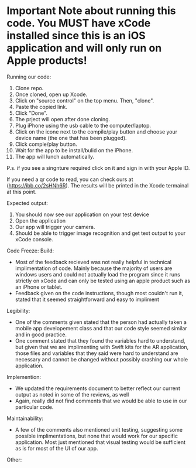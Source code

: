 # Important Note about running this code. You MUST have xCode installed since this is an iOS application and will only run on Apple products!

Running our code:
1. Clone repo.
2. Once cloned, open up Xcode.
3. Click on "source control" on the top menu. Then, "clone".
4. Paste the copied link.
5. Click "Done".
6. The prject will open after done cloning.
7. Plug iPhone using the usb cable to the computer/laptop.
8. Click on the icone next to the compile/play button and choose your device name (the one that has been plugged).
9. Click comple/play button.
10. Wait for the app to be install/bulid on the iPhone.
11. The app will lunch automatically. 

P.s. if you see a singnture required click on it and sign in with your Apple ID.

If you need a qr code to read, you can check ours at (https://ibb.co/2sHNh6R).
The results will be printed in the Xcode termainal at this point.

Expected output:
1. You should now see our application on your test device
2. Open the application
3. Our app will trigger your camera.
4. Should be able to trigger image recognition and get text output to your xCode console.


Code Freeze:
Build:
- Most of the feedback recieved was not really helpful in technical implimentation of code. Mainly because the majority of users are windows users and could not actually load the program since it runs strictly on xCode and can only be tested using an apple product such as an iPhone or tablet.
- Feedback given on the code instructions, though most couldn't run it, stated that it seemed straightforward and easy to impliment

Legibility:
- One of the comments given stated that the person had actually taken a mobile app developement class and that our code style seemed similar and in good practice.
- One comment stated that they found the variables hard to understand, but given that we are implimenting with Swift kits for the AR application, those files and variables that they said were hard to understand are necessary and cannot be changed without possibly crashing our whole application.

Implemention:
- We updated the requirements document to better reflect our current output as noted in some of the reviews, as well 
- Again, really did not find comments that we would be able to use in our particular code.

Maintainability:
- A few of the comments also mentioned unit testing, suggesting some possible implimentations, but none that would work for our specific application. Most just mentioned that visual testing would be sufficient as is for most of the UI of our app.

Other:


